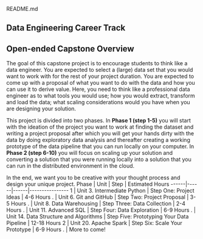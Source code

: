 README.md

## Data Engineering Career Track ##
## Open-ended Capstone Overview ##

The goal of this capstone project is to encourage students to think like a data engineer.
You are expected to select a (large) data set that you would want to work with for the
rest of your project duration. You are expected to come up with a proposal of what you
want to do with the data and how you can use it to derive value. Here, you need to think
like a professional data engineer as to what tools you would use; how you would extract,
transform and load the data; what scaling considerations would you have when you are
designing your solution.

This project is divided into two phases. In **Phase 1 (step 1-5)** you will start with the
ideation of the project you want to work at finding the dataset and writing a project
proposal after which you will get your hands dirty with the data by doing exploratory
data analysis and thereafter creating a working prototype of the data pipeline that you
can run locally on your computer. In **Phase 2 (step 6-10)** you will focus on scaling up
your solution and converting a solution that you were running locally into a solution that
you can run in the distributed environment in the cloud.

In the end, we want you to be creative with your thought process and design your unique project.
Phase | Unit | Step | Estimated Hours
------|------|------|----------------
1 | Unit 3. Intermediate Python | Step One: Project Ideas | 4-6 Hours
. | Unit 6. Git and GitHub | Step Two: Project Proposal | 3-5 Hours
. | Unit 8. Data Warehousing | Step Three: Data Collection | 2-4 Hours
. | Unit 11. Advanced SQL | Step Four: Data Exploration | 6-9 Hours
. | Unit 14. Data Structure and Algorithms | Step Five: Prototyping Your Data Pipeline | 12-18 Hours
2 | Unit 20. Apache Spark | Step Six: Scale Your Prototype | 6-9 Hours
. | More to come!
